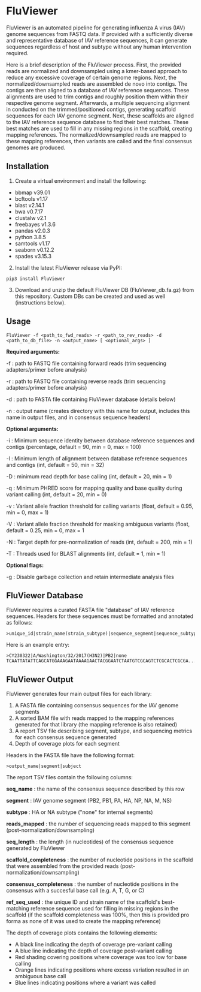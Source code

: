 # FluViewer

FluViewer is an automated pipeline for generating influenza A virus (IAV) genome sequences from FASTQ data. If provided with a sufficiently diverse and representative database of IAV reference sequences, it can generate sequences regardless of host and subtype without any human intervention required.

Here is a brief description of the FluViewer process. First, the provided reads are normalized and downsampled using a kmer-based approach to reduce any excessive coverage of certain genome regions. Next, the normalized/downsampled reads are assembled de novo into contigs. The contigs are then aligned to a database of IAV reference sequences. These alignments are used to trim contigs and roughly position them within their respective genome segment. Afterwards, a multiple sequencing alignment in conducted on the trimmed/positioned contigs, generating scaffold sequences for each IAV genome segment. Next, these scaffolds are aligned to the IAV reference sequence database to find their best matches. These best matches are used to fill in any missing regions in the scaffold, creating mapping references. The normalized/downsampled reads are mapped to these mapping references, then variants are called and the final consensus genomes are produced. 

## Installation
1. Create a virtual environment and install the following:
- bbmap v39.01
- bcftools v1.17
- blast v2.14.1
- bwa v0.7.17
- clustalw v2.1
- freebayes v1.3.6
- pandas v2.0.3
- python 3.8.5
- samtools v1.17
- seaborn v0.12.2
- spades v3.15.3

2. Install the latest FluViewer release via PyPI:
```
pip3 install FluViewer
```

3. Download and unzip the default FluViewer DB (FluViewer_db.fa.gz) from this repository. Custom DBs can be created and used as well (instructions below).

## Usage
```
FluViewer -f <path_to_fwd_reads> -r <path_to_rev_reads> -d <path_to_db_file> -n <output_name> [ <optional_args> ]
```

<b>Required arguments:</b>

-f : path to FASTQ file containing forward reads (trim sequencing adapters/primer before analysis)

-r : path to FASTQ file containing reverse reads (trim sequencing adapters/primer before analysis)

-d : path to FASTA file containing FluViewer database (details below)

-n : output name (creates directory with this name for output, includes this name in output files, and in consensus sequence headers)


<b>Optional arguments:</b>

-i : Minimum sequence identity between database reference sequences and contigs (percentage, default = 90, min = 0, max = 100)

-l : Minimum length of alignment between database reference sequences and contigs (int, default = 50, min = 32)

-D : minimum read depth for base calling (int, default = 20,  min = 1)

-q : Minimum PHRED score for mapping quality and base quality during variant calling (int, default = 20, min = 0)

-v : Variant allele fraction threshold for calling variants (float, default = 0.95, min = 0, max = 1)

-V : Variant allele fraction threshold for masking ambiguous variants (float, default = 0.25, min = 0, max = 1

-N : Target depth for pre-normalization of reads (int, default = 200, min = 1)

-T : Threads used for BLAST alignments (int, default = 1, min = 1)


<b>Optional flags:</b>

-g : Disable garbage collection and retain intermediate analysis files


## FluViewer Database
FluViewer requires a curated FASTA file "database" of IAV reference sequences. Headers for these sequences must be formatted and annotated as follows:
```
>unique_id|strain_name(strain_subtype)|sequence_segment|sequence_subtype
```
Here is an example entry:
```
>CY230322|A/Washington/32/2017(H3N2)|PB2|none
TCAATTATATTCAGCATGGAAAGAATAAAAGAACTACGGAATCTAATGTCGCAGTCTCGCACTCGCGA...
```

## FluViewer Output
FluViewer generates four main output files for each library:
1. A FASTA file containing consensus sequences for the IAV genome segments
2. A sorted BAM file with reads mapped to the mapping references generated for that library (the mapping reference is also retained)
3. A report TSV file describing segment, subtype, and sequencing metrics for each consensus sequence generated
4. Depth of coverage plots for each segment

Headers in the FASTA file have the following format:
```
>output_name|segment|subject
```


The report TSV files contain the following columns:

<b>seq_name</b> : the name of the consensus sequence described by this row

<b>segment</b> : IAV genome segment (PB2, PB1, PA, HA, NP, NA, M, NS)

<b>subtype</b> : HA or NA subtype ("none" for internal segments)

<b>reads_mapped</b> : the number of sequencing reads mapped to this segment (post-normalization/downsampling)

<b>seq_length</b> : the length (in nucleotides) of the consensus sequence generated by FluViewer

<b>scaffold_completeness</b> : the number of nucleotide positions in the scaffold that were assembled from the provided reads (post-normalization/downsampling)

<b>consensus_completeness</b> : the number of nucleotide positions in the consensus with a succesful base call (e.g. A, T, G, or C)

<b>ref_seq_used</b> : the unique ID and strain name of the scaffold's best-matching reference sequence used for filling in missing regions in the scaffold (if the scaffold completeness was 100%, then this is provided pro forma as none of it was used to create the mapping reference)


The depth of coverage plots contains the following elements:
- A black line indicating the depth of coverage pre-variant calling
- A blue line indicating the depth of coverage post-variant calling
- Red shading covering positions where coverage was too low for base calling
- Orange lines indicating positions where excess variation resulted in an ambiguous base call
- Blue lines indicating positions where a variant was called
